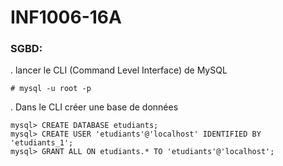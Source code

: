 # INF1006-16A

### SGBD:

. lancer le CLI (Command Level Interface) de MySQL

```
# mysql -u root -p 
```


. Dans le CLI créer une base de données

```
mysql> CREATE DATABASE etudiants;
mysql> CREATE USER 'etudiants'@'localhost' IDENTIFIED BY 'etudiants_1';
mysql> GRANT ALL ON etudiants.* TO 'etudiants'@'localhost';
```
